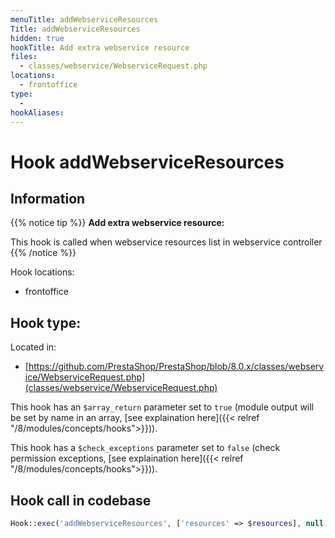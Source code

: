 ```yaml
---
menuTitle: addWebserviceResources
Title: addWebserviceResources
hidden: true
hookTitle: Add extra webservice resource
files:
  - classes/webservice/WebserviceRequest.php
locations:
  - frontoffice
type:
  - 
hookAliases:
---
```


# Hook addWebserviceResources

## Information

{{% notice tip %}}
**Add extra webservice resource:** 

This hook is called when webservice resources list in webservice controller
{{% /notice %}}

Hook locations: 
  - frontoffice

Hook type: 
  - 

Located in: 
  - [https://github.com/PrestaShop/PrestaShop/blob/8.0.x/classes/webservice/WebserviceRequest.php](classes/webservice/WebserviceRequest.php)

This hook has an `$array_return` parameter set to `true` (module output will be set by name in an array, [see explaination here]({{< relref "/8/modules/concepts/hooks">}})).

This hook has a `$check_exceptions` parameter set to `false` (check permission exceptions, [see explaination here]({{< relref "/8/modules/concepts/hooks">}})).

## Hook call in codebase

```php
Hook::exec('addWebserviceResources', ['resources' => $resources], null, true, false)
```